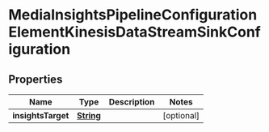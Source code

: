 

# MediaInsightsPipelineConfigurationElementKinesisDataStreamSinkConfiguration


## Properties

| Name | Type | Description | Notes |
|------------ | ------------- | ------------- | -------------|
|**insightsTarget** | [**String**](String.md) |  |  [optional] |



